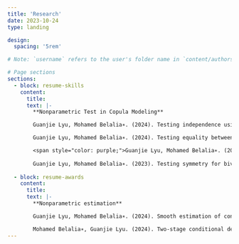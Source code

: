```yaml
---
title: 'Research'
date: 2023-10-24
type: landing

design:
  spacing: '5rem'

# Note: `username` refers to the user's folder name in `content/authors/`

# Page sections
sections:
  - block: resume-skills
    content:
      title: 
      text: |-
        **Nonparametric Test in Copula Modeling**

        Guanjie Lyu, Mohamed Belalia∗. (2024). Testing independence using C-power functions. Under review

        Guanjie Lyu, Mohamed Belalia∗. (2024). Testing equality between the dependence structures of two samples using Bernstein polynomials. arXiv:2303.02510. Under revision

        <span style="color: purple;">Guanjie Lyu, Mohamed Belalia∗. (2024). Smooth estimation of conditional quantile function using Bernstein polynomials. Statistics 58 (2): 407-421.</span>
 
        Guanjie Lyu, Mohamed Belalia∗. (2023). Testing symmetry for bivariate copulas using Bernstein polynomials. Statistics and Computing 33 (6): 128.
    
  - block: resume-awards
    content:
      title: 
      text: |-
        **Nonparametric estimation**

        Guanjie Lyu, Mohamed Belalia∗. (2024). Smooth estimation of conditional quantile function using Bernstein polynomials. Statistics 58 (2): 407-421.

        Mohamed Belalia∗, Guanjie Lyu. (2024). Two-stage conditional density estimation based on Bernstein polynomials. Communications in Statistics - Theory and Methods 53 (11): 4172-4193.
---
```



